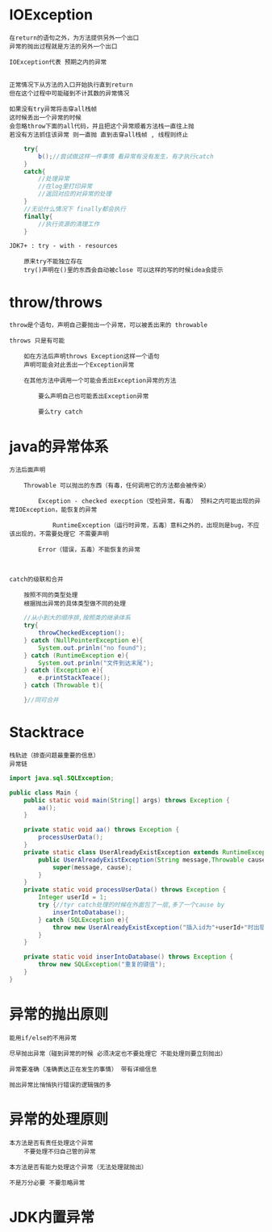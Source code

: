 # IOException

    在return的语句之外，为方法提供另外一个出口
    异常的抛出过程就是方法的另外一个出口

    IOException代表 预期之内的异常


    正常情况下从方法的入口开始执行直到return
    但在这个过程中可能碰到不计其数的异常情况

    如果没有try异常将击穿all栈帧
    这时候丢出一个异常的时候 
    会忽略throw下面的all代码，并且把这个异常顺着方法栈一直往上抛
    若没有方法抓住该异常 则一直抛 直到击穿all栈帧 , 线程则终止


```java
    try{
        b();//尝试做这样一件事情 看异常有没有发生，有才执行catch
    }
    catch{
        //处理异常
        //在log里打印异常
        //返回对应的对异常的处理
    }
    //无论什么情况下 finally都会执行
    finally{
        //执行资源的清理工作
    }
```


    JDK7+ : try - with - resources
    
        原来try不能独立存在
        try()声明在()里的东西会自动被close 可以这样的写的时候idea会提示


# throw/throws


    throw是个语句，声明自己要抛出一个异常，可以被丢出来的 throwable

    throws 只是有可能

        如在方法后声明throws Exception这样一个语句 
        声明可能会对此丢出一个Exception异常
        
        在其他方法中调用一个可能会丢出Exception异常的方法

            要么声明自己也可能丢出Exception异常

            要么try catch


# java的异常体系

    方法后面声明

        Throwable 可以抛出的东西（有毒，任何调用它的方法都会被传染）
    
            Exception - checked execption（受检异常，有毒） 预料之内可能出现的异常IOException，能恢复的异常
    
                RuntimeException（运行时异常，五毒）意料之外的，出现则是bug，不应该出现的，不需要处理它 不需要声明
    
            Error（错误，五毒）不能恢复的异常



    catch的级联和合并

        按照不同的类型处理
        根据抛出异常的具体类型做不同的处理  

```java
    //从小到大的顺序排,按照类的继承体系
    try{
        throwCheckedException();
    } catch (NullPointerException e){
        System.out.prinln("no found");
    } catch (RuntimeException e){
        System.out.prinln("文件到达末尾");
    } catch (Exception e){
        e.printStackTeace();
    } catch (Throwable t){

    }//同可合并
```


# Stacktrace



    栈轨迹（排查问题最重要的信息）
    异常链


```java
import java.sql.SQLException;

public class Main {
    public static void main(String[] args) throws Exception {
        aa();
    }

    private static void aa() throws Exception {
        processUserData();
    }
    private static class UserAlreadyExistException extends RuntimeException{
        public UserAlreadyExistException(String message,Throwable cause) {
            super(message, cause);
        }
    }
    private static void processUserData() throws Exception {
        Integer userId = 1;
        try {//tyr catch处理的时候在外面包了一层,多了一个cause by
            inserIntoDatabase();
        } catch (SQLException e){
            throw new UserAlreadyExistException("插入id为"+userId+"时出错",e);
        }
    }

    private static void inserIntoDatabase() throws Exception {
        throw new SQLException("重复的键值");
    }
}

```


# 异常的抛出原则

    能用if/else的不用异常

    尽早抛出异常（碰到异常的时候 必须决定也不要处理它 不能处理则要立刻抛出）

    异常要准确（准确表达正在发生的事情） 带有详细信息

    抛出异常比悄悄执行错误的逻辑强的多

# 异常的处理原则

    本方法是否有责任处理这个异常
        不要处理不归自己管的异常

    本方法是否有能力处理这个异常（无法处理就抛出）

    不是万分必要 不要忽略异常

# JDK内置异常